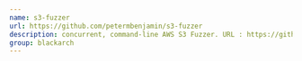 ```yaml
---
name: s3-fuzzer
url: https://github.com/petermbenjamin/s3-fuzzer
description: concurrent, command-line AWS S3 Fuzzer. URL : https://github.com/petermbenjamin/s3-fuzzer Groups : blackarch blackarch-fuzzer
group: blackarch
---
```

